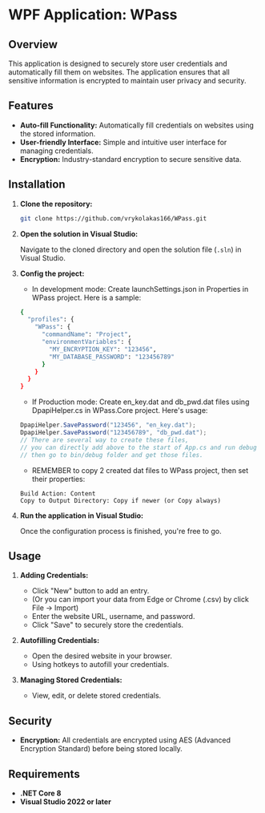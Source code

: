 # WPF Application: WPass

## Overview

This application is designed to securely store user credentials and automatically fill them on websites. The application ensures that all sensitive information is encrypted to maintain user privacy and security.

## Features

- **Auto-fill Functionality:** Automatically fill credentials on websites using the stored information.
- **User-friendly Interface:** Simple and intuitive user interface for managing credentials.
- **Encryption:** Industry-standard encryption to secure sensitive data.

## Installation

1. **Clone the repository:**

    ```bash
    git clone https://github.com/vrykolakas166/WPass.git
    ```

2. **Open the solution in Visual Studio:**

   Navigate to the cloned directory and open the solution file (`.sln`) in Visual Studio.

3. **Config the project:**

   - In development mode: Create launchSettings.json in Properties in WPass project. Here is a sample:
    ```bash
    {
      "profiles": {
        "WPass": {
          "commandName": "Project",
          "environmentVariables": {
            "MY_ENCRYPTION_KEY": "123456",
            "MY_DATABASE_PASSWORD": "123456789"
          }
        }
      }
    }
    ```
   - If Production mode: Create en_key.dat and db_pwd.dat files using DpapiHelper.cs in WPass.Core project. Here's usage:
    ```cs
    DpapiHelper.SavePassword("123456", "en_key.dat");
    DpapiHelper.SavePassword("123456789", "db_pwd.dat");
    // There are several way to create these files,
    // you can directly add above to the start of App.cs and run debug for once,
    // then go to bin/debug folder and get those files.
    ```
   - REMEMBER to copy 2 created dat files to WPass project, then set their properties:
    ```Properties
    Build Action: Content
    Copy to Output Directory: Copy if newer (or Copy always)
    ```

5. **Run the application in Visual Studio:**

   Once the configuration process is finished, you're free to go.

## Usage

1. **Adding Credentials:**
   - Click "New" button to add an entry.
   - (Or you can import your data from Edge or Chrome (.csv) by click File -> Import)
   - Enter the website URL, username, and password.
   - Click "Save" to securely store the credentials.

2. **Autofilling Credentials:**
   - Open the desired website in your browser.
   - Using hotkeys to autofill your credentials.

3. **Managing Stored Credentials:**
   - View, edit, or delete stored credentials.

## Security

- **Encryption:** All credentials are encrypted using AES (Advanced Encryption Standard) before being stored locally.

## Requirements

- **.NET Core 8**
- **Visual Studio 2022 or later**
